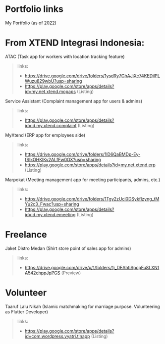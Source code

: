 
# Portfolio links
My Portfolio (as of 2022)

# From XTEND Integrasi Indonesia:
ATAC (Task app for workers with location tracking feature)

> links: 
> - https://drive.google.com/drive/folders/1ysdRy7GhAJiXc74KEDilPLWuzu829wbU?usp=sharing
> - https://play.google.com/store/apps/details?id=my.net.xtend.mopaps (Listing)


Service Assistant (Complaint management app for users & admins)
> links:
> - https://play.google.com/store/apps/details?id=id.my.xtend.complaint (Listing)

MyXtend (ERP app for employees side) 
> links:
> - https://drive.google.com/drive/folders/1lD6QaBMDp-Ey-fSlkOHKlKv2ALfFw0OX?usp=sharing
> - https://play.google.com/store/apps/details?id=my.net.xtend.erp (Listing)

Marpokat (Meeting management app for meeting participants, admins, etc.)
> links: 
> - https://drive.google.com/drive/folders/1Tgy2zUcl0DSykfIzyng_tMYu2c3_Fwac?usp=sharing
> - https://play.google.com/store/apps/details?id=id.my.xtend.emeeting (Listing)

# Freelance

Jaket Distro Medan (Shirt store point of sales app for admins)
> links: 
> - https://drive.google.com/drive/u/1/folders/1j_DEAhtiSpcpFu8LXN1A542chppJpPGS (Preview)

# Volunteer

Taaruf Lalu Nikah (Islamic matchmaking for marriage purpose. Volunteering as Flutter Developer)
> links: 
> - https://play.google.com/store/apps/details?id=com.wordpress.vyatri.tlnapp (Listing)

